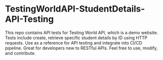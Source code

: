# TestingWorldAPI-StudentDetails-API-Testing
This repo contains API tests for Testing World API, which is a demo website. Tests include create, retrieve specific student details by ID using HTTP requests. 
Use as a reference for API testing and integrate into CI/CD pipeline. Great for developers new to RESTful APIs. Feel free to use, modify, and contribute.
